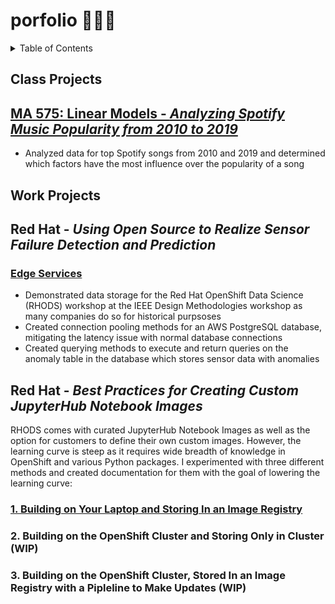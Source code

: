 # porfolio 👩🏻‍💻
<details>
<summary>Table of Contents</summary>
<p>

* [Class Projects](#class-projects)
* [Work Projects](#work-projects)

</p>
</details>

## **Class Projects**

## [MA 575: Linear Models - *Analyzing Spotify Music Popularity from 2010 to 2019*](https://github.com/christinaexyou/spotify-music-popularity.git)
* Analyzed data for top Spotify songs from 2010 and 2019 and determined which factors  have the most influence over the popularity of a song

## **Work Projects**

## Red Hat - *Using Open Source to Realize Sensor Failure Detection and Prediction*  
### [Edge Services](https://github.com/Enterprise-Neurosystem/edge-services)

* Demonstrated data storage for the Red Hat OpenShift Data Science (RHODS) workshop at the IEEE Design Methodologies workshop as many companies do so for historical purpsoses
* Created connection pooling methods for an AWS PostgreSQL database, mitigating the latency issue with normal database connections
* Created querying methods to execute and return queries on the anomaly table in the database which stores sensor data with anomalies


## Red Hat - *Best Practices for Creating Custom JupyterHub Notebook Images*
RHODS comes with curated JupyterHub Notebook Images as well as the option for customers to define their own custom images. However, the learning curve is steep as it requires wide breadth of knowledge in OpenShift and various Python packages. I experimented with three different methods and created documentation for them with the goal of lowering the learning curve:

### [1. Building on Your Laptop and Storing In an Image Registry](https://github.com/rh-aiservices-bu/Custom-Notebook-Images-Best-Practices)

###  2. Building on the OpenShift Cluster and Storing Only in Cluster (WIP)

###  3. Building on the OpenShift Cluster, Stored In an Image Registry with a Pipleline to Make Updates (WIP)

